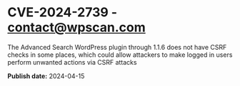 # CVE-2024-2739 - contact@wpscan.com

The Advanced Search WordPress plugin through 1.1.6 does not have CSRF checks in some places, which could allow attackers to make logged in users perform unwanted actions via CSRF attacks

**Publish date:** 2024-04-15

